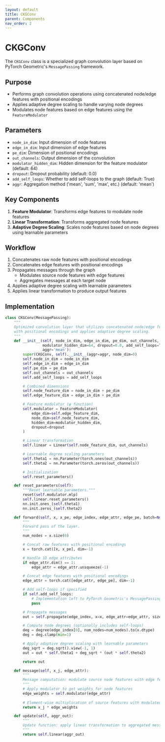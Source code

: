 ```yaml
---
layout: default
title: CKGConv
parent: Components
nav_order: 2
---
```


# CKGConv

The `CKGConv` class is a specialized graph convolution layer based on PyTorch Geometric's `MessagePassing` framework.

## Purpose
- Performs graph convolution operations using concatenated node/edge features with positional encodings
- Applies adaptive degree scaling to handle varying node degrees
- Modulates node features based on edge features using the `FeatureModulator`

## Parameters
- `node_in_dim`: Input dimension of node features
- `edge_in_dim`: Input dimension of edge features
- `pe_dim`: Dimension of positional encodings
- `out_channels`: Output dimension of the convolution
- `modulator_hidden_dim`: Hidden dimension for the feature modulator (default: 64)
- `dropout`: Dropout probability (default: 0.0)
- `add_self_loops`: Whether to add self-loops to the graph (default: True)
- `aggr`: Aggregation method ('mean', 'sum', 'max', etc.) (default: 'mean')

## Key Components
1. **Feature Modulator**: Transforms edge features to modulate node features
2. **Linear Transformation**: Transforms aggregated node features
3. **Adaptive Degree Scaling**: Scales node features based on node degrees using learnable parameters

## Workflow
1. Concatenates raw node features with positional encodings
2. Concatenates edge features with positional encodings
3. Propagates messages through the graph
   - Modulates source node features with edge features
   - Aggregates messages at each target node
4. Applies adaptive degree scaling with learnable parameters
5. Applies linear transformation to produce output features

## Implementation

```python
class CKGConv(MessagePassing):
    """
    Optimized convolution layer that utilizes concatenated node/edge features
    with positional encodings and applies adaptive degree scaling.
    """
    def __init__(self, node_in_dim, edge_in_dim, pe_dim, out_channels,
                 modulator_hidden_dim=64, dropout=0.0, add_self_loops=True,
                 aggr='mean'):
        super(CKGConv, self).__init__(aggr=aggr, node_dim=0)
        self.node_in_dim = node_in_dim
        self.edge_in_dim = edge_in_dim
        self.pe_dim = pe_dim
        self.out_channels = out_channels
        self.add_self_loops = add_self_loops

        # Combined dimensions
        self.node_feature_dim = node_in_dim + pe_dim
        self.edge_feature_dim = edge_in_dim + pe_dim

        # Feature modulator (ψ function)
        self.modulator = FeatureModulator(
            edge_dim=self.edge_feature_dim,
            node_dim=self.node_feature_dim,
            hidden_dim=modulator_hidden_dim,
            dropout=dropout
        )

        # Linear transformation
        self.linear = Linear(self.node_feature_dim, out_channels)

        # Learnable degree scaling parameters
        self.theta1 = nn.Parameter(torch.ones(out_channels))
        self.theta2 = nn.Parameter(torch.zeros(out_channels))

        # Initialization
        self.reset_parameters()

    def reset_parameters(self):
        """Reset learnable parameters."""
        reset(self.modulator.mlp)
        self.linear.reset_parameters()
        nn.init.ones_(self.theta1)
        nn.init.zeros_(self.theta2)

    def forward(self, x, x_pe, edge_index, edge_attr, edge_pe, batch=None):
        """
        Forward pass of the layer.
        """
        num_nodes = x.size(0)

        # Concat raw features with positional encodings
        x = torch.cat([x, x_pe], dim=-1)

        # Handle 1D edge attributes
        if edge_attr.dim() == 1:
            edge_attr = edge_attr.unsqueeze(-1)

        # Concat edge features with positional encodings
        edge_attr = torch.cat([edge_attr, edge_pe], dim=-1)

        # Add self-loops if specified
        if self.add_self_loops:
            # Implementation left to PyTorch Geometric's MessagePassing
            pass

        # Propagate messages
        out = self.propagate(edge_index, x=x, edge_attr=edge_attr, size=None)

        # Compute node degrees (optionally includes self-loops)
        deg = degree(edge_index[0], num_nodes=num_nodes).to(x.dtype)
        deg = deg.clamp(min=1)

        # Apply adaptive degree scaling with learnable parameters
        deg_sqrt = deg.sqrt().view(-1, 1)
        out = out * self.theta1 + deg_sqrt * (out * self.theta2)

        return out

    def message(self, x_j, edge_attr):
        """
        Message computation: modulate source node features with edge features
        """
        # Apply modulator to get weights for node features
        edge_weights = self.modulator(edge_attr)
        
        # Element-wise multiplication of source features with modulated weights
        return x_j * edge_weights

    def update(self, aggr_out):
        """
        Update function: apply linear transformation to aggregated messages
        """
        return self.linear(aggr_out)
```